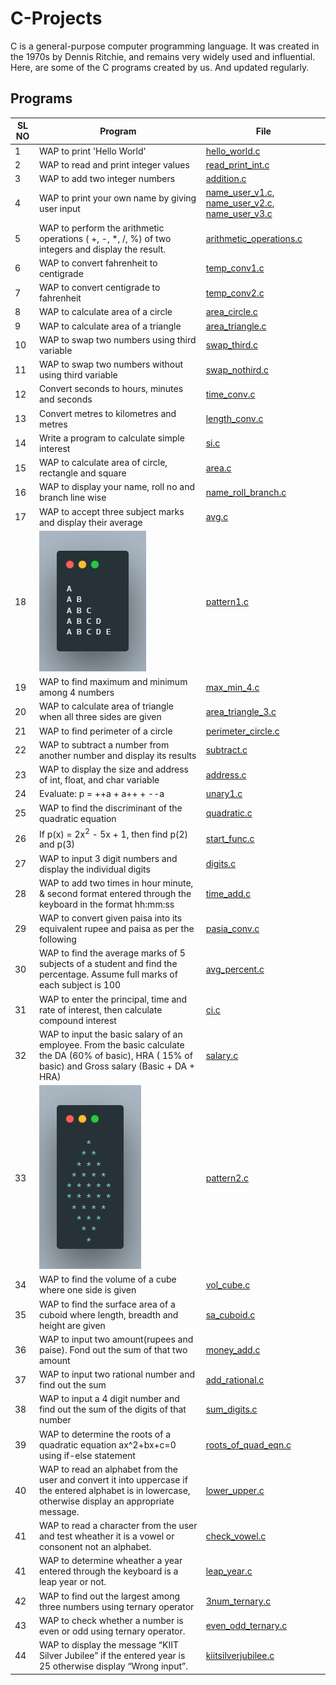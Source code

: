 # C-Projects

C is a general-purpose computer programming language.
It was created in the 1970s by Dennis Ritchie, and remains very widely used and influential.
Here, are some of the C programs created by us. And updated regularly.

## Programs

| **SL NO** | **Program**                                                                                                                                                       | **File**                                                                                                               |
| --------- | ----------------------------------------------------------------------------------------------------------------------------------------------------------------- | ---------------------------------------------------------------------------------------------------------------------- |
| 1         | WAP to print 'Hello World'                                                                                                                            | [hello_world.c](/data/hello_world.c)                                                                                   |
| 2         | WAP to read and print integer values                                                                                                                  | [read_print_int.c](/data/read_print_int.c)                                                                             |
| 3         | WAP to add two integer numbers                                                                                                                        | [addition.c](/data/addition.c)                                                                                         |
| 4         | WAP to print your own name by giving user input                                                                                                       | [name_user_v1.c](/data/name_user_v1.c), [name_user_v2.c](/data/name_user_v2.c), [name_user_v3.c](/data/name_user_v3.c) |
| 5         |WAP to perform the arithmetic operations ( +, -, \*, /, %) of two integers and display the result.                                                    | [arithmetic_operations.c](/data/arithmetic_operations.c)                                                               |
| 6         | WAP to convert fahrenheit to centigrade                                                                                                               | [temp_conv1.c](/data/temp_conv1.c)                                                                                     |
| 7         | WAP to convert centigrade to fahrenheit                                                                                                               | [temp_conv2.c](/data/temp_conv2.c)                                                                                     |
| 8         | WAP to calculate area of a circle                                                                                                                     | [area_circle.c](/data/area_circle.c)                                                                                   |
| 9         | WAP to calculate area of a triangle                                                                                                                   | [area_triangle.c](/data/area_triangle.c)                                                                               |
| 10        | WAP to swap two numbers using third variable                                                                                                          | [swap_third.c](/data/swap_third.c)                                                                                     |
| 11        | WAP to swap two numbers without using third variable                                                                                                  | [swap_nothird.c](/data/swap_nothird.c)                                                                                 |
| 12        | Convert seconds to hours, minutes and seconds                                                                                                                     | [time_conv.c](/data/time_conv.c)                                                                                       |
| 13        | Convert metres to kilometres and metres                                                                                                                           | [length_conv.c](/data/length_conv.c)                                                                                   |
| 14        | Write a program to calculate simple interest                                                                                                                      | [si.c](/data/si.c)                                                                                                     |
| 15        | WAP to calculate area of circle, rectangle and square                                                                                                 | [area.c](/data/area.c)                                                                                                 |
| 16        | WAP to display your name, roll no and branch line wise                                                                                                | [name_roll_branch.c](/data/name_roll_branch.c)                                                                         |
| 17        | WAP to accept three subject marks and display their average                                                                                           | [avg.c](/data/avg.c)                                                                                                   |
| 18        | ![image](/images/pattern1.png)                                                                                                                                    | [pattern1.c](/data/pattern1.c)                                                                                         |
| 19        | WAP to find maximum and minimum among 4 numbers                                                                                                       | [max_min_4.c](/data/max_min_4.c)                                                                                       |
| 20        | WAP to calculate area of triangle when all three sides are given                                                                                      | [area_triangle_3.c](/data/area_triangle_4.c)                                                                           |
| 21        | WAP to find perimeter of a circle                                                                                                                     | [perimeter_circle.c](/data/perimeter_circle.c)                                                                         |
| 22        | WAP to subtract a number from another number and display its results                                                                                  | [subtract.c](/data/subtract.c)                                                                                         |
| 23        | WAP to display the size and address of int, float, and char variable                                                                                  | [address.c](/data/address.c)                                                                                           |
| 24        | Evaluate: p = ++a + a++ + --a                                                                                                                                     | [unary1.c](/data/unary_1.c)                                                                                            |
| 25        | WAP to find the discriminant of the quadratic equation                                                                                                | [quadratic.c](/data/quadratic.c)                                                                                       |
| 26        | If p(x) = 2x<sup>2</sup> - 5x + 1, then find p(2) and p(3)                                                                                                        | [start_func.c](/data/start_func.c)                                                                                     |
| 27        | WAP to input 3 digit numbers and display the individual digits                                                                                        | [digits.c](/data/digits.c)                                                                                             |
| 28        | WAP to add two times in hour minute, & second format entered through the keyboard in the format hh:mm:ss                                              | [time_add.c](/data/time_add.c)                                                                                         |
| 29        | WAP to convert given paisa into its equivalent rupee and paisa as per the following                                                                   | [pasia_conv.c](/data/paisa_conv.c)                                                                                     |
| 30        | WAP to find the average marks of 5 subjects of a student and find the percentage. Assume full marks of each subject is 100                            | [avg_percent.c](/data/avg_percent.c)                                                                                   |
| 31        | WAP to enter the principal, time and rate of interest, then calculate compound interest                                                               | [ci.c](/data/ci.c)                                                                                                     |
| 32        | WAP to input the basic salary of an employee. From the basic calculate the DA (60% of basic), HRA ( 15% of basic) and Gross salary (Basic + DA + HRA) | [salary.c](/data/salary.c)                                                                                             |
| 33        | ![image](/images/pattern2.png)                                                                                                                                    | [pattern2.c](/data/pattern2.c)                                                                                         |
| 34        | WAP to find the volume of a cube where one side is given                                                                                            | [vol_cube.c](/data/vol_cube.c)                                                                                         |
| 35        | WAP to find the surface area of a cuboid where length, breadth and height are given                                                                 | [sa_cuboid.c](/data/sa_cuboid.c)                                                                                       |
| 36        | WAP to input two amount(rupees and paise). Fond out the sum of that two amount                                                                               | [money_add.c](/data/money_add.c)                                                                                       |
| 37        | WAP to input two rational number and find out the sum                                                                                                        | [add_rational.c](/data/add_rational.c)                                                                                 |
| 38        | WAP to input a 4 digit number and find out the sum of the digits of that number                                                                              | [sum_digits.c](/data/sum_digits.c)                                                                                     |
| 39        | WAP to determine the roots of a quadratic equation ax^2+bx+c=0 using if-else statement                                                                              | [roots_of_quad_eqn.c](/data/roots_of_quad_eqn.c)                                                                     |
| 40       | WAP to read an alphabet from the user and convert it into uppercase if the entered alphabet is in lowercase, otherwise display an appropriate message.                | [lower_upper.c](/data/lower_upper.c)                                                                                 |
| 41       | WAP to read a character from the user and test wheather it is a vowel or consonent not an alphabet.                | [check_vowel.c](/data/check_vowel.c)                                                                                 |
| 41       | WAP to determine wheather a year entered through the keyboard is a leap year or not.                | [leap_year.c](/data/leap_year.c)                                                                                 |
| 42       | WAP to find out the largest among three numbers using ternary operator                | [3num_ternary.c](/data/3num_ternary.c)                                                                                 |
| 43       | WAP to check whether a number is even or odd using ternary operator.                | [even_odd_ternary.c](/data/even_odd_ternary.c)                                                                                 |
| 44       | WAP to display the message “KIIT Silver Jubilee” if the entered year is 25 otherwise display “Wrong input”.               | [kiitsilverjubilee.c](/data/kiitsilverjubilee.c)
